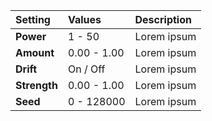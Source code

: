 | Setting      | Values          | Description |
| :----------- | :-------------- | :---------- |
| **Power**    | 1 - 50          | Lorem ipsum |
| **Amount**   | 0.00 - 1.00     | Lorem ipsum |
| **Drift**    | On / Off | Lorem ipsum |
| **Strength** | 0.00 - 1.00     | Lorem ipsum |
| **Seed**     | 0 - 128000      | Lorem ipsum |
